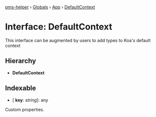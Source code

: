 [pms-helper](../README.md) › [Globals](../globals.md) › [App](../classes/app.md) › [DefaultContext](app.defaultcontext.md)

# Interface: DefaultContext

This interface can be augmented by users to add types to Koa's default context

## Hierarchy

* **DefaultContext**

## Indexable

* \[ **key**: *string*\]: any

Custom properties.
